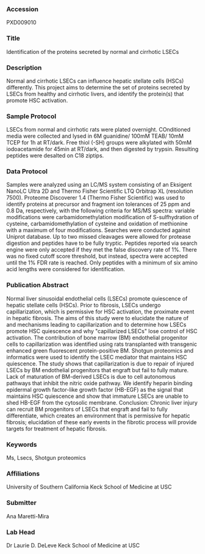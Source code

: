 ### Accession
PXD009010

### Title
Identification of the proteins secreted by normal and cirrhotic LSECs

### Description
Normal and cirrhotic LSECs can influence hepatic stellate cells (HSCs) differently. This project aims to determine the set of proteins secreted by LSECs from healthy and cirrhotic livers, and identify the protein(s) that promote HSC activation.

### Sample Protocol
LSECs from normal and cirrhotic rats were plated overnight. COnditioned media were collected and lysed in 6M guanidine/ 100mM TEAB/ 10mM TCEP for 1h at RT/dark. Free thiol (-SH) groups were alkylated with 50mM iodoacetamide for 45min at RT/dark, and then digested by trypsin. Resulting peptides were desalted on C18 ziptips.

### Data Protocol
Samples were analyzed using an LC/MS system consisting of an Eksigent NanoLC Ultra 2D and Thermo Fisher Scientific LTQ Orbitrap XL (resolution 7500). Proteome Discoverer 1.4 (Thermo Fisher Scientific) was used to identify proteins at precursor and fragment ion tolerances of 25 ppm and 0.8 Da, respectively, with the following criteria for MS/MS spectra: variable modifications were carbamidomethylation modification of S-sulfhydration of cysteine, carbamidomethylation of cysteine and oxidation of methionine with a maximum of four modifications. Searches were conducted against Uniprot database. Up to two missed cleavages were allowed for protease digestion and peptides have to be fully tryptic. Peptides reported via search engine were only accepted if they met the false discovery rate of 1%. There was no fixed cutoff score threshold, but instead, spectra were accepted until the 1% FDR rate is reached. Only peptides with a minimum of six amino acid lengths were considered for identification.

### Publication Abstract
Normal liver sinusoidal endothelial cells (LSECs) promote quiescence of hepatic stellate cells (HSCs). Prior to fibrosis, LSECs undergo capillarization, which is permissive for HSC activation, the proximate event in hepatic fibrosis. The aims of this study were to elucidate the nature of and mechanisms leading to capillarization and to determine how LSECs promote HSC quiescence and why "capillarized LSECs" lose control of HSC activation. The contribution of bone marrow (BM) endothelial progenitor cells to capillarization was identified using rats transplanted with transgenic enhanced green fluorescent protein-positive BM. Shotgun proteomics and informatics were used to identify the LSEC mediator that maintains HSC quiescence. The study shows that capillarization is due to repair of injured LSECs by BM endothelial progenitors that engraft but fail to fully mature. Lack of maturation of BM-derived LSECs is due to cell autonomous pathways that inhibit the nitric oxide pathway. We identify heparin binding epidermal growth factor-like growth factor (HB-EGF) as the signal that maintains HSC quiescence and show that immature LSECs are unable to shed HB-EGF from the cytosolic membrane. Conclusion: Chronic liver injury can recruit BM progenitors of LSECs that engraft and fail to fully differentiate, which creates an environment that is permissive for hepatic fibrosis; elucidation of these early events in the fibrotic process will provide targets for treatment of hepatic fibrosis.

### Keywords
Ms, Lsecs, Shotgun proteomics

### Affiliations
University of Southern California
Keck School of Medicine at USC

### Submitter
Ana Maretti-Mira

### Lab Head
Dr Laurie D. DeLeve
Keck School of Medicine at USC


